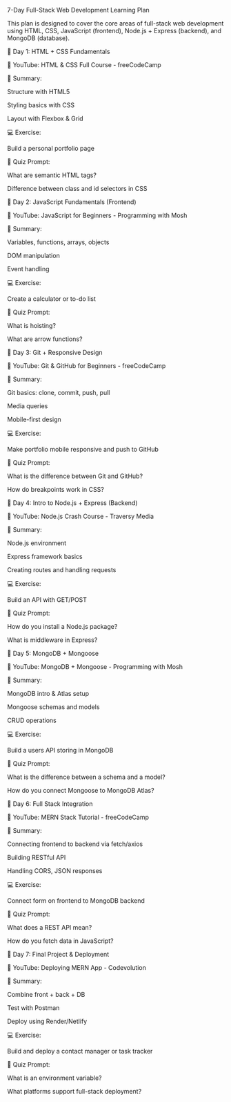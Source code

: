 7-Day Full-Stack Web Development Learning Plan

This plan is designed to cover the core areas of full-stack web development using HTML, CSS, JavaScript (frontend), Node.js + Express (backend), and MongoDB (database).

📅 Day 1: HTML + CSS Fundamentals

🎥 YouTube: HTML & CSS Full Course - freeCodeCamp

📘 Summary:

Structure with HTML5

Styling basics with CSS

Layout with Flexbox & Grid

💻 Exercise:

Build a personal portfolio page

🧠 Quiz Prompt:

What are semantic HTML tags?

Difference between class and id selectors in CSS

📅 Day 2: JavaScript Fundamentals (Frontend)

🎥 YouTube: JavaScript for Beginners - Programming with Mosh

📘 Summary:

Variables, functions, arrays, objects

DOM manipulation

Event handling

💻 Exercise:

Create a calculator or to-do list

🧠 Quiz Prompt:

What is hoisting?

What are arrow functions?

📅 Day 3: Git + Responsive Design

🎥 YouTube: Git & GitHub for Beginners - freeCodeCamp

📘 Summary:

Git basics: clone, commit, push, pull

Media queries

Mobile-first design

💻 Exercise:

Make portfolio mobile responsive and push to GitHub

🧠 Quiz Prompt:

What is the difference between Git and GitHub?

How do breakpoints work in CSS?

📅 Day 4: Intro to Node.js + Express (Backend)

🎥 YouTube: Node.js Crash Course - Traversy Media

📘 Summary:

Node.js environment

Express framework basics

Creating routes and handling requests

💻 Exercise:

Build an API with GET/POST

🧠 Quiz Prompt:

How do you install a Node.js package?

What is middleware in Express?

📅 Day 5: MongoDB + Mongoose

🎥 YouTube: MongoDB + Mongoose - Programming with Mosh

📘 Summary:

MongoDB intro & Atlas setup

Mongoose schemas and models

CRUD operations

💻 Exercise:

Build a users API storing in MongoDB

🧠 Quiz Prompt:

What is the difference between a schema and a model?

How do you connect Mongoose to MongoDB Atlas?

📅 Day 6: Full Stack Integration

🎥 YouTube: MERN Stack Tutorial - freeCodeCamp

📘 Summary:

Connecting frontend to backend via fetch/axios

Building RESTful API

Handling CORS, JSON responses

💻 Exercise:

Connect form on frontend to MongoDB backend

🧠 Quiz Prompt:

What does a REST API mean?

How do you fetch data in JavaScript?

📅 Day 7: Final Project & Deployment

🎥 YouTube: Deploying MERN App - Codevolution

📘 Summary:

Combine front + back + DB

Test with Postman

Deploy using Render/Netlify

💻 Exercise:

Build and deploy a contact manager or task tracker

🧠 Quiz Prompt:

What is an environment variable?

What platforms support full-stack deployment?